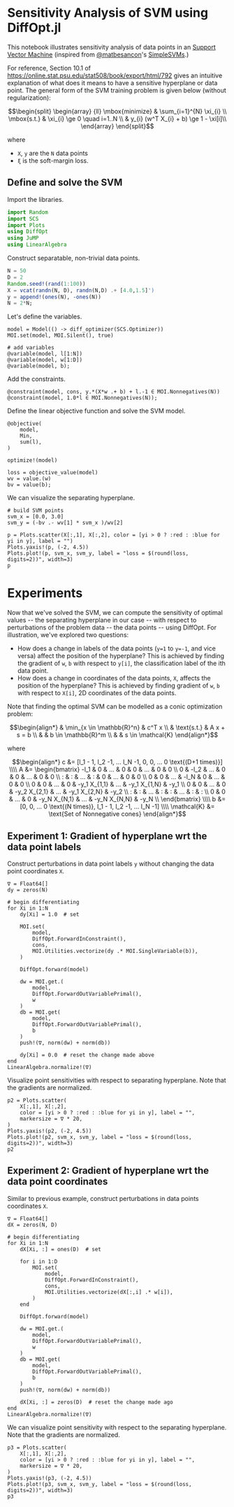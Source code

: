 # Sensitivity Analysis of SVM using DiffOpt.jl

This notebook illustrates sensitivity analysis of data points in an [Support Vector Machine](https://en.wikipedia.org/wiki/Support-vector_machine) (inspired from [@matbesancon](http://github.com/matbesancon)'s [SimpleSVMs](http://github.com/matbesancon/SimpleSVMs.jl).)

For reference, Section 10.1 of https://online.stat.psu.edu/stat508/book/export/html/792 gives an intuitive explanation of what does it means to have a sensitive hyperplane or data point. The general form of the SVM training problem is given below (without regularization):

```math
\begin{split}
\begin{array} {ll}
\mbox{minimize} & \sum_{i=1}^{N} \xi_{i} \\
\mbox{s.t.} & \xi_{i} \ge 0 \quad i=1..N  \\
            & y_{i} (w^T X_{i} + b) \ge 1 - \xi[i]\\
\end{array}
\end{split}
```
where
- `X`, `y` are the `N` data points
- `ξ` is the soft-margin loss.

## Define and solve the SVM

Import the libraries.

```julia
import Random
import SCS
import Plots
using DiffOpt
using JuMP
using LinearAlgebra
```

Construct separatable, non-trivial data points.
```julia
N = 50
D = 2
Random.seed!(rand(1:100))
X = vcat(randn(N, D), randn(N,D) .+ [4.0,1.5]')
y = append!(ones(N), -ones(N))
N = 2*N;
```

Let's define the variables.
```@example 1
model = Model(() -> diff_optimizer(SCS.Optimizer))
MOI.set(model, MOI.Silent(), true)

# add variables
@variable(model, l[1:N])
@variable(model, w[1:D])
@variable(model, b);
```

Add the constraints.
```@example 1
@constraint(model, cons, y.*(X*w .+ b) + l.-1 ∈ MOI.Nonnegatives(N))
@constraint(model, 1.0*l ∈ MOI.Nonnegatives(N));
```

Define the linear objective function and solve the SVM model.
```@example 1
@objective(
    model,
    Min,
    sum(l),
)

optimize!(model)

loss = objective_value(model)
wv = value.(w)
bv = value(b);
```

We can visualize the separating hyperplane.

```@example 1
# build SVM points
svm_x = [0.0, 3.0]
svm_y = (-bv .- wv[1] * svm_x )/wv[2]

p = Plots.scatter(X[:,1], X[:,2], color = [yi > 0 ? :red : :blue for yi in y], label = "")
Plots.yaxis!(p, (-2, 4.5))
Plots.plot!(p, svm_x, svm_y, label = "loss = $(round(loss, digits=2))", width=3)
p
```

# Experiments
Now that we've solved the SVM, we can compute the sensitivity of optimal values -- the separating hyperplane in our case -- with respect to perturbations of the problem data -- the data points -- using DiffOpt. For illustration, we've explored two questions:

- How does a change in labels of the data points (`y=1` to `y=-1`, and vice versa) affect the position of the hyperplane? This is achieved by finding the gradient of `w`, `b` with respect to `y[i]`, the classification label of the ith data point.
- How does a change in coordinates of the data points, `X`, affects the position of the hyperplane? This is achieved by finding gradient of `w`, `b` with respect to `X[i]`, 2D coordinates of the data points.

Note that finding the optimal SVM can be modelled as a conic optimization problem:

```math
\begin{align*}
& \min_{x \in \mathbb{R}^n} & c^T x \\
& \text{s.t.}               & A x + s = b  \\
&                           & b \in \mathbb{R}^m  \\
&                           & s \in \mathcal{K}
\end{align*}
```

where
```math
\begin{align*}
c &= [l_1 - 1, l_2 -1, ... l_N -1, 0, 0, ... 0 \text{(D+1 times)}] \\\\

A &=
\begin{bmatrix}
 -l_1 &    0 & ... &    0 &            0 & ... & 0 & 0  \\
    0 & -l_2 & ... &    0 &            0 & ... & 0 & 0  \\
    : &    : & ... &    : &            0 & ... & 0 & 0  \\
    0 &    0 & ... & -l_N &            0 & ... & 0 & 0  \\
    0 &    0 & ... &    0 & -y_1 X_{1,1} & ... & -y_1 X_{1,N} & -y_1  \\
    0 &    0 & ... &    0 & -y_2 X_{2,1} & ... & -y_1 X_{2,N} & -y_2  \\
    : &    : & ... &    : &           :  & ... &          :   & :   \\
    0 &    0 & ... &    0 & -y_N X_{N,1} & ... & -y_N X_{N,N} & -y_N  \\
\end{bmatrix} \\\\

b &= [0, 0, ... 0 \text{(N times)}, l_1 - 1, l_2 -1, ... l_N -1] \\\\

\mathcal{K} &= \text{Set of Nonnegative cones}
\end{align*}
```


## Experiment 1: Gradient of hyperplane wrt the data point labels

Construct perturbations in data point labels `y` without changing the data point coordinates `X`.

```@example 1
∇ = Float64[]
dy = zeros(N)

# begin differentiating
for Xi in 1:N
    dy[Xi] = 1.0  # set

    MOI.set(
        model,
        DiffOpt.ForwardInConstraint(),
        cons,
        MOI.Utilities.vectorize(dy .* MOI.SingleVariable(b)),
    )

    DiffOpt.forward(model)

    dw = MOI.get.(
        model,
        DiffOpt.ForwardOutVariablePrimal(),
        w
    )
    db = MOI.get(
        model,
        DiffOpt.ForwardOutVariablePrimal(),
        b
    )
    push!(∇, norm(dw) + norm(db))

    dy[Xi] = 0.0  # reset the change made above
end
LinearAlgebra.normalize!(∇)
```

Visualize point sensitivities with respect to separating hyperplane. Note that the gradients are normalized.
```@example 1
p2 = Plots.scatter(
    X[:,1], X[:,2],
    color = [yi > 0 ? :red : :blue for yi in y], label = "",
    markersize = ∇ * 20,
)
Plots.yaxis!(p2, (-2, 4.5))
Plots.plot!(p2, svm_x, svm_y, label = "loss = $(round(loss, digits=2))", width=3)
p2
```

## Experiment 2: Gradient of hyperplane wrt the data point coordinates

Similar to previous example, construct perturbations in data points coordinates `X`.
```@example 1
∇ = Float64[]
dX = zeros(N, D)

# begin differentiating
for Xi in 1:N
    dX[Xi, :] = ones(D)  # set

    for i in 1:D
        MOI.set(
            model,
            DiffOpt.ForwardInConstraint(),
            cons,
            MOI.Utilities.vectorize(dX[:,i] .* w[i]),
        )
    end

    DiffOpt.forward(model)

    dw = MOI.get.(
        model,
        DiffOpt.ForwardOutVariablePrimal(),
        w
    )
    db = MOI.get(
        model,
        DiffOpt.ForwardOutVariablePrimal(),
        b
    )
    push!(∇, norm(dw) + norm(db))

    dX[Xi, :] = zeros(D)  # reset the change made ago
end
LinearAlgebra.normalize!(∇)
```

We can visualize point sensitivity with respect to the separating hyperplane. Note that the gradients are normalized.
```@example 1
p3 = Plots.scatter(
    X[:,1], X[:,2],
    color = [yi > 0 ? :red : :blue for yi in y], label = "",
    markersize = ∇ * 20,
)
Plots.yaxis!(p3, (-2, 4.5))
Plots.plot!(p3, svm_x, svm_y, label = "loss = $(round(loss, digits=2))", width=3)
p3
```
